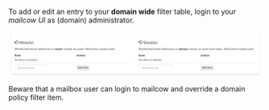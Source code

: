 To add or edit an entry to your **domain wide** filter table, login to your *mailcow UI* as (domain) administrator.

![Black- and Whitelist configuration](images/mailcow-bl_wl.png)

Beware that a mailbox user can login to mailcow and override a domain policy filter item.
